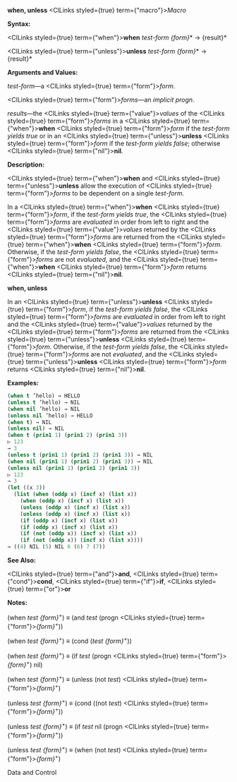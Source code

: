 **when, unless** <ClLinks styled={true} term={"macro"}><i>Macro</i></ClLinks> 



**Syntax:** 



<ClLinks styled={true} term={"when"}><b>when</b></ClLinks> *test-form \{form\}*\* → \{result\}\* 



<ClLinks styled={true} term={"unless"}><b>unless</b></ClLinks> *test-form \{form\}*\* → \{result\}\* 



**Arguments and Values:** 



*test-form*—a <ClLinks styled={true} term={"form"}><i>form</i></ClLinks>. 



<ClLinks styled={true} term={"form"}><i>forms</i></ClLinks>—an *implicit progn*. 



*results*—the <ClLinks styled={true} term={"value"}><i>values</i></ClLinks> of the <ClLinks styled={true} term={"form"}><i>forms</i></ClLinks> in a <ClLinks styled={true} term={"when"}><b>when</b></ClLinks> <ClLinks styled={true} term={"form"}><i>form</i></ClLinks> if the *test-form yields true* or in an <ClLinks styled={true} term={"unless"}><b>unless</b></ClLinks> <ClLinks styled={true} term={"form"}><i>form</i></ClLinks> if the *test-form yields false*; otherwise <ClLinks styled={true} term={"nil"}><b>nil</b></ClLinks>. 



**Description:** 



<ClLinks styled={true} term={"when"}><b>when</b></ClLinks> and <ClLinks styled={true} term={"unless"}><b>unless</b></ClLinks> allow the execution of <ClLinks styled={true} term={"form"}><i>forms</i></ClLinks> to be dependent on a single *test-form*. 



In a <ClLinks styled={true} term={"when"}><b>when</b></ClLinks> <ClLinks styled={true} term={"form"}><i>form</i></ClLinks>, if the *test-form yields true*, the <ClLinks styled={true} term={"form"}><i>forms</i></ClLinks> are *evaluated* in order from left to right and the <ClLinks styled={true} term={"value"}><i>values</i></ClLinks> returned by the <ClLinks styled={true} term={"form"}><i>forms</i></ClLinks> are returned from the <ClLinks styled={true} term={"when"}><b>when</b></ClLinks> <ClLinks styled={true} term={"form"}><i>form</i></ClLinks>. Otherwise, if the *test-form yields false*, the <ClLinks styled={true} term={"form"}><i>forms</i></ClLinks> are not *evaluated*, and the <ClLinks styled={true} term={"when"}><b>when</b></ClLinks> <ClLinks styled={true} term={"form"}><i>form</i></ClLinks> returns <ClLinks styled={true} term={"nil"}><b>nil</b></ClLinks>. 















**when, unless** 



In an <ClLinks styled={true} term={"unless"}><b>unless</b></ClLinks> <ClLinks styled={true} term={"form"}><i>form</i></ClLinks>, if the *test-form yields false*, the <ClLinks styled={true} term={"form"}><i>forms</i></ClLinks> are *evaluated* in order from left to right and the <ClLinks styled={true} term={"value"}><i>values</i></ClLinks> returned by the <ClLinks styled={true} term={"form"}><i>forms</i></ClLinks> are returned from the <ClLinks styled={true} term={"unless"}><b>unless</b></ClLinks> <ClLinks styled={true} term={"form"}><i>form</i></ClLinks>. Otherwise, if the *test-form yields false*, the <ClLinks styled={true} term={"form"}><i>forms</i></ClLinks> are not *evaluated*, and the <ClLinks styled={true} term={"unless"}><b>unless</b></ClLinks> <ClLinks styled={true} term={"form"}><i>form</i></ClLinks> returns <ClLinks styled={true} term={"nil"}><b>nil</b></ClLinks>. 



**Examples:**
```lisp
(when t ’hello) → HELLO 
(unless t ’hello) → NIL 
(when nil ’hello) → NIL 
(unless nil ’hello) → HELLO 
(when t) → NIL 
(unless nil) → NIL 
(when t (prin1 1) (prin1 2) (prin1 3)) 
▷ 123 
→ 3 
(unless t (prin1 1) (prin1 2) (prin1 3)) → NIL 
(when nil (prin1 1) (prin1 2) (prin1 3)) → NIL 
(unless nil (prin1 1) (prin1 2) (prin1 3)) 
▷ 123 
→ 3 
(let ((x 3)) 
  (list (when (oddp x) (incf x) (list x)) 
	(when (oddp x) (incf x) (list x)) 
	(unless (oddp x) (incf x) (list x)) 
	(unless (oddp x) (incf x) (list x)) 
	(if (oddp x) (incf x) (list x)) 
	(if (oddp x) (incf x) (list x)) 
	(if (not (oddp x)) (incf x) (list x)) 
	(if (not (oddp x)) (incf x) (list x)))) 
→ ((4) NIL (5) NIL 6 (6) 7 (7)) 
```
**See Also:** 



<ClLinks styled={true} term={"and"}><b>and</b></ClLinks>, <ClLinks styled={true} term={"cond"}><b>cond</b></ClLinks>, <ClLinks styled={true} term={"if"}><b>if</b></ClLinks>, <ClLinks styled={true} term={"or"}><b>or</b></ClLinks> 



**Notes:** 



(when *test \{form\}*<sup>+</sup>) *≡* (and *test* (progn <ClLinks styled={true} term={"form"}><i>\{form\}</i></ClLinks><sup>+</sup>)) 



(when *test \{form\}*<sup>+</sup>) *≡* (cond (*test \{form\}*<sup>+</sup>)) 



(when *test \{form\}*<sup>+</sup>) *≡* (if *test* (progn <ClLinks styled={true} term={"form"}><i>\{form\}</i></ClLinks><sup>+</sup>) nil) 



(when *test \{form\}*<sup>+</sup>) *≡* (unless (not *test*) <ClLinks styled={true} term={"form"}><i>\{form\}</i></ClLinks><sup>+</sup>) 



(unless *test \{form\}*<sup>+</sup>) *≡* (cond ((not *test*) <ClLinks styled={true} term={"form"}><i>\{form\}</i></ClLinks><sup>+</sup>)) 



(unless *test \{form\}*<sup>+</sup>) *≡* (if *test* nil (progn <ClLinks styled={true} term={"form"}><i>\{form\}</i></ClLinks><sup>+</sup>)) 



(unless *test \{form\}*<sup>+</sup>) *≡* (when (not *test*) <ClLinks styled={true} term={"form"}><i>\{form\}</i></ClLinks><sup>+</sup>) 



Data and Control 











